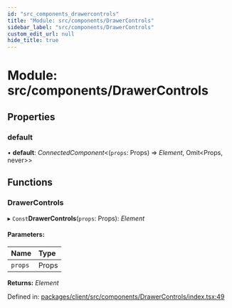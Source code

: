 ```yaml
---
id: "src_components_drawercontrols"
title: "Module: src/components/DrawerControls"
sidebar_label: "src/components/DrawerControls"
custom_edit_url: null
hide_title: true
---
```


# Module: src/components/DrawerControls

## Properties

### default

• **default**: *ConnectedComponent*<(`props`: Props) => *Element*, Omit<Props, never\>\>

## Functions

### DrawerControls

▸ `Const`**DrawerControls**(`props`: Props): *Element*

#### Parameters:

Name | Type |
:------ | :------ |
`props` | Props |

**Returns:** *Element*

Defined in: [packages/client/src/components/DrawerControls/index.tsx:49](https://github.com/xr3ngine/xr3ngine/blob/673ad6a5f/packages/client/src/components/DrawerControls/index.tsx#L49)
